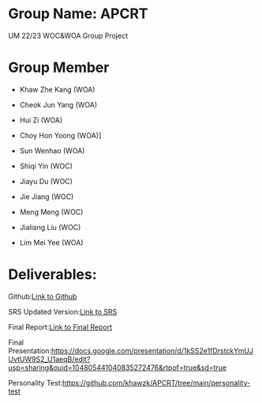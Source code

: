 # Group Name: APCRT
UM 22/23 WOC&amp;WOA Group Project
# Group Member 
- Khaw Zhe Kang (WOA)

- Cheok Jun Yang (WOA)

- Hui Zi (WOA)

- Choy Hon Yoong (WOA)]

- Sun Wenhao (WOA)

- Shiqi Yin (WOC)

- Jiayu Du (WOC)

- Jie Jiang (WOC)

- Meng Meng (WOC)

- Jialiang Liu (WOC)

- Lim Mei Yee (WOA)


# Deliverables:
Github:[Link to Github](https://github.com/khawzk/APCRT)

SRS Updated Version:[Link to SRS](https://docs.google.com/document/d/1aeNZ4wTOU638THBkRibN4lZSz_xdL-RwSOWbXxv-EOo/edit?usp=sharing)

Final Report:[Link to Final Report](https://docs.google.com/document/d/1X_rJUdVo2zp16W4-xh7Hi2c49kazBoBjqOIzAwe6stE/edit?usp=sharing)

Final Presentation:https://docs.google.com/presentation/d/1kSS2e1fDrstckYmUJUvtUW9S2_U1aeqB/edit?usp=sharing&ouid=104805441040835272476&rtpof=true&sd=true

Personality Test:https://github.com/khawzk/APCRT/tree/main/personality-test

